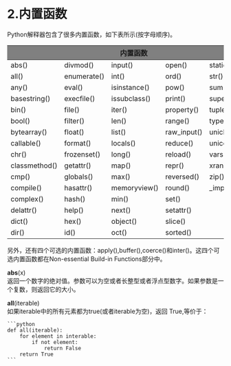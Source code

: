 # 2.内置函数

Python解释器包含了很多内置函数，如下表所示(按字母顺序)。

<table>
  <thead>
	<tr style="background:gray">
		<th colspan="5">内置函数</th>
	</tr>
  </thead>
  <tbody>
	<tr>
		<td>abs()</td>
		<td>divmod()</td>
		<td>input()</td>
		<td>open()</td>
		<td>staticmethod()</td>
	</tr>
	<tr>
		<td>all()</td>
		<td>enumerate()</td>
		<td>int()</td>
		<td>ord()</td>
		<td>str()</td>
	</tr>
	<tr>
		<td>any()</td>
		<td>eval()</td>
		<td>isinstance()</td>
		<td>pow()</td>
		<td>sum()</td>
	</tr>
	<tr>
		<td>basestring()</td>
		<td>execfile()</td>
		<td>issubclass()</td>
		<td>print()</td>
		<td>super()</td>
	</tr>
	<tr>
		<td>bin()</td>
		<td>file()</td>
		<td>iter()</td>
		<td>property()</td>
		<td>tuple()</td>
	</tr>
	<tr>
		<td>bool()</td>
		<td>filter()</td>
		<td>len()</td>
		<td>range()</td>
		<td>type()</td>
	</tr>
	<tr>
		<td>bytearray()</td>
		<td>float()</td>
		<td>list()</td>
		<td>raw_input()</td>
		<td>unichr()</td>
	</tr>
	<tr>
		<td>callable()</td>
		<td>format()</td>
		<td>locals()</td>
		<td>reduce()</td>
		<td>unicode()</td>
	</tr>
	<tr>
		<td>chr()</td>
		<td>frozenset()</td>
		<td>long()</td>
		<td>reload()</td>
		<td>vars()</td>
	</tr>
	<tr>
		<td>classmethod()</td>
		<td>getattr()</td>
		<td>map()</td>
		<td>repr()</td>
		<td>xrange()</td>
	</tr>
	<tr>
		<td>cmp()</td>
		<td>globals()</td>
		<td>max()</td>
		<td>reversed()</td>
		<td>zip()</td>
	</tr>
	<tr>
		<td>compile()</td>
		<td>hasattr()</td>
		<td>memoryview()</td>
		<td>round()</td>
		<td>_import_()</td>
	</tr>
	<tr>
		<td>complex()</td>
		<td>hash()</td>
		<td>min()</td>
		<td>set()</td>
		<td></td>
	</tr>
	<tr>
		<td>delattr()</td>
		<td>help()</td>
		<td>next()</td>
		<td>setattr()</td>
		<td></td>
	</tr>
	<tr>
		<td>dict()</td>
		<td>hex()</td>
		<td>object()</td>
		<td>slice()</td>
		<td></td>
	</tr>
	<tr>
		<td>dir()</td>
		<td>id()</td>
		<td>oct()</td>
		<td>sorted()</td>
		<td></td>
	</tr>
  </tbody>
</table>

另外，还有四个可选的内置函数：apply(),buffer(),coerce()和inter()。这四个可选内置函数都在Non-essential Build-in Functions部分中。

**abs**(x)<br>
	返回一个数字的绝对值。参数可以为空或者长整型或者浮点型数字。如果参数是一个复数，则返回它的大小。

**all**(iterable)<br>
	如果iterable中的所有元素都为true(或者iterable为空)，返回 True,等价于：
	
	```python
	def all(iterable):
		for element in interable:
			if not element:
				return False
		return True
	```
